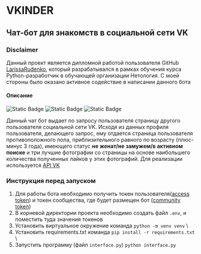 # VKINDER 
## Чат-бот для знакомств в социальной сети VK

### Disclaimer

Данный проект является дипломной работой пользователя GitHub [LarissaRudenko](https://github.com/LarissaRudenko), который разрабатывался в рамках обучения курса Python-разработчик в обучающей организации Нетология. С моей стороны было оказано активное содействие в написании данного бота


#### Описание

![Static Badge](https://img.shields.io/badge/python-blue?style=for-the-badge&logo=python&color=FFC436) ![Static Badge](https://img.shields.io/badge/postgresql-%25?style=for-the-badge&logo=postgresql&color=F6F4EB) ![Static Badge](https://img.shields.io/badge/API_%7C_VK-%25?style=for-the-badge&logo=VK&color=279EFF)

Данный чат бот выдает по запросу пользователя страницу другого пользователя социальной сети VK. Исходя из данных профиля пользователя, делающего запрос, ему отдается страница пользователя противоположного пола, приблизительного равного по возрасту (плюс-минус 3 года), имеющего статус **не женат/не замужем/в активном поиске** и три лучшие фотографии со страницы на основе наибольшего количества полученных лайков у этих фотографий. Для реализации используется [API VK](https://dev.vk.com/ru/reference)

### Инструкция перед запуском

1. Для работы бота необходимо получить токен пользователя([access token](https://dev.vk.com/ru/api/access-token/getting-started)) и токен сообщества, где будет размещен бот ([community token](https://dev.vk.com/ru/api/access-token/getting-started))
2. В корневой директории проекта необходимо создать файл `.env`, и поместить туда значения токенов
3. Установить виртуальное окружение команда ```python -m venv venv``` \
4. Установить requirements.txt команда ```pip install -r requirements.txt``` \
5. Запустить программу (файл ```interface.py```) ```python interface.py```<br>
